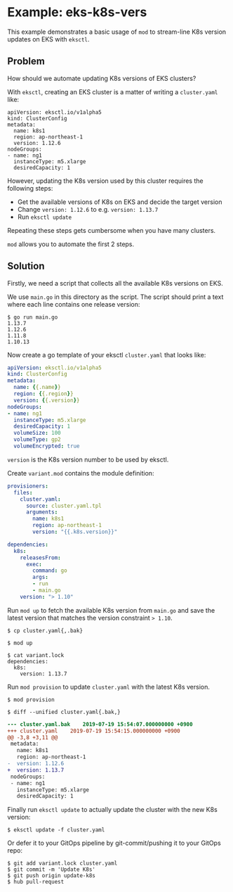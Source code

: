 # Example: eks-k8s-vers

This example demonstrates a basic usage of `mod` to stream-line K8s version updates on EKS with `eksctl`.

## Problem

How should we automate updating K8s versions of EKS clusters?

With `eksctl`, creating an EKS cluster is a matter of writing a `cluster.yaml` like:

```
apiVersion: eksctl.io/v1alpha5
kind: ClusterConfig
metadata:
  name: k8s1
  region: ap-northeast-1
  version: 1.12.6
nodeGroups:
- name: ng1
  instanceType: m5.xlarge
  desiredCapacity: 1
```

However, updating the K8s version used by this cluster requires the following steps:

- Get the available versions of K8s on EKS and decide the target version
- Change `version: 1.12.6` to e.g. `version: 1.13.7`
- Run `eksctl update`

Repeating these steps gets cumbersome when you have many clusters.

`mod` allows you to automate the first 2 steps.

## Solution

Firstly, we need a script that collects all the available K8s versions on EKS.

We use `main.go` in this directory as the script. The script should print a text where each line contains one release version:

```console
$ go run main.go
1.13.7
1.12.6
1.11.8
1.10.13
```

Now create a go template of your eksctl `cluster.yaml` that looks like:

```yaml
apiVersion: eksctl.io/v1alpha5
kind: ClusterConfig
metadata:
  name: {{.name}}
  region: {{.region}}
  version: {{.version}}
nodeGroups:
- name: ng1
  instanceType: m5.xlarge
  desiredCapacity: 1
  volumeSize: 100
  volumeType: gp2
  volumeEncrypted: true
```

`version` is the K8s version number to be used by eksctl.

Create `variant.mod` contains the module definition:

```yaml
provisioners:
  files:
    cluster.yaml:
      source: cluster.yaml.tpl
      arguments:
        name: k8s1
        region: ap-northeast-1
        version: "{{.k8s.version}}"

dependencies:
  k8s:
    releasesFrom:
      exec:
        command: go
        args:
        - run
        - main.go
    version: "> 1.10"
```

Run `mod up` to fetch the available K8s version from `main.go` and save the latest version that matches the version constraint `> 1.10`.

```console
$ cp cluster.yaml{,.bak}

$ mod up

$ cat variant.lock
dependencies:
  k8s:
    version: 1.13.7
```

Run `mod provision` to update `cluster.yaml` with the latest K8s version.

```console
$ mod provision
```

```console
$ diff --unified cluster.yaml{.bak,}
```

```patch
--- cluster.yaml.bak	2019-07-19 15:54:07.000000000 +0900
+++ cluster.yaml	2019-07-19 15:54:15.000000000 +0900
@@ -3,8 +3,11 @@
 metadata:
   name: k8s1
   region: ap-northeast-1
-  version: 1.12.6
+  version: 1.13.7
 nodeGroups:
 - name: ng1
   instanceType: m5.xlarge
   desiredCapacity: 1
```

Finally run `eksctl update` to actually update the cluster with the new K8s version:

```console
$ eksctl update -f cluster.yaml
```

Or defer it to your GitOps pipeline by git-commit/pushing it to your GitOps repo:

```console
$ git add variant.lock cluster.yaml
$ git commit -m 'Update K8s'
$ git push origin update-k8s
$ hub pull-request
```
